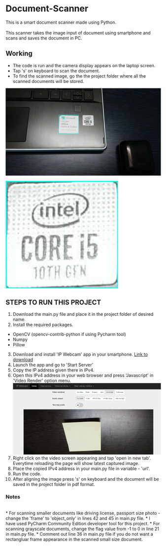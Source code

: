 # Document-Scanner

This is a smart document scanner made using Python.
<br>
<br>This scanner takes the image input of document using smartphone and scans and saves the document in PC.

## Working 
* The code is run and the camera display appears on the laptop screen.
* Tap 's' on keyboard to scan the document.
* To find the scanned image, go the the project folder where all the scanned documents will be stored.


![Alt](https://github.com/CHINMAY02CS/Documents-Scanner/blob/main/Framesample.jpg)


![Alt](https://github.com/CHINMAY02CS/Documents-Scanner/blob/main/Objectonlysample.jpg)


## STEPS TO RUN THIS PROJECT

1. Download the main.py file and place it in the project folder of desired name.
2. Install the required packages.
* OpenCV (opencv-contrib-python if using Pycharm tool)
* Numpy
* Pillow
3. Download and install 'IP Webcam' app in your smartphone.
[Link to download](https://play.google.com/store/apps/details?id=com.pas.webcam&hl=en_IN&gl=US)
4. Launch the app and go to 'Start Server'
5. Copy the IP address given there in IPv4.
6. Open this IPv4 address in your web browser and press 'Javascript' in 'Video Render' option menu.
![Alt](https://github.com/CHINMAY02CS/Documents-Scanner/blob/main/ipwebcam.jpg)
7. Right click on the video screen appearing and tap 'open in new tab'. Everytime reloading the page will show latest captured image.
8. Place the copied IPv4 address in your main.py file in variable - 'url'.
9. Run the code.
10. After aligning the image press 's' on keyboard and the document will be saved in the project folder in pdf format.


### Notes
<br>
* For scanning smaller documents like driving license, passport size photo - change the 'frame' to 'object_only' in lines 42 and 45 in main.py file.
* I have used PyCharm Community Edition developer tool for this project.
* For scanning grayscale documents, change the flag value from -1 to 0 in line 21 in main.py file.
* Comment out line 36 in main.py file if you do not want a rectangluar frame appearance in the scanned small size document.

